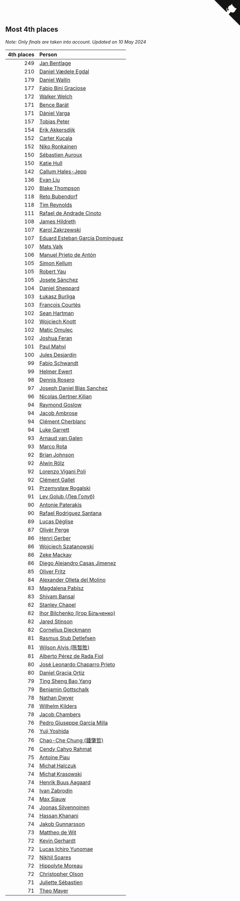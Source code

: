 ## Most 4th places

*Note: Only finals are taken into account.*
*Updated on 10 May 2024*

| 4th places | Person |
| ---: | :--- |
| 249 | [Jan Bentlage](https://www.worldcubeassociation.org/persons/2010BENT01) |
| 210 | [Daniel Vædele Egdal](https://www.worldcubeassociation.org/persons/2013EGDA01) |
| 179 | [Daniel Wallin](https://www.worldcubeassociation.org/persons/2013WALL03) |
| 177 | [Fabio Bini Graciose](https://www.worldcubeassociation.org/persons/2010GRAC02) |
| 172 | [Walker Welch](https://www.worldcubeassociation.org/persons/2011WELC01) |
| 171 | [Bence Barát](https://www.worldcubeassociation.org/persons/2008BARA01) |
| 171 | [Dániel Varga](https://www.worldcubeassociation.org/persons/2008VARG01) |
| 157 | [Tobias Peter](https://www.worldcubeassociation.org/persons/2014PETE03) |
| 154 | [Erik Akkersdijk](https://www.worldcubeassociation.org/persons/2005AKKE01) |
| 152 | [Carter Kucala](https://www.worldcubeassociation.org/persons/2015KUCA01) |
| 152 | [Niko Ronkainen](https://www.worldcubeassociation.org/persons/2010RONK01) |
| 150 | [Sébastien Auroux](https://www.worldcubeassociation.org/persons/2008AURO01) |
| 150 | [Katie Hull](https://www.worldcubeassociation.org/persons/2010HULL01) |
| 142 | [Callum Hales-Jepp](https://www.worldcubeassociation.org/persons/2012HALE01) |
| 136 | [Evan Liu](https://www.worldcubeassociation.org/persons/2009LIUE01) |
| 120 | [Blake Thompson](https://www.worldcubeassociation.org/persons/2010THOM03) |
| 118 | [Reto Bubendorf](https://www.worldcubeassociation.org/persons/2012BUBE01) |
| 118 | [Tim Reynolds](https://www.worldcubeassociation.org/persons/2005REYN01) |
| 111 | [Rafael de Andrade Cinoto](https://www.worldcubeassociation.org/persons/2007CINO01) |
| 108 | [James Hildreth](https://www.worldcubeassociation.org/persons/2009HILD01) |
| 107 | [Karol Zakrzewski](https://www.worldcubeassociation.org/persons/2014ZAKR01) |
| 107 | [Eduard Esteban García Domínguez](https://www.worldcubeassociation.org/persons/2011EDUA01) |
| 107 | [Mats Valk](https://www.worldcubeassociation.org/persons/2007VALK01) |
| 106 | [Manuel Prieto de Antón](https://www.worldcubeassociation.org/persons/2015ANTO04) |
| 105 | [Simon Kellum](https://www.worldcubeassociation.org/persons/2016KELL12) |
| 105 | [Robert Yau](https://www.worldcubeassociation.org/persons/2009YAUR01) |
| 105 | [Josete Sánchez](https://www.worldcubeassociation.org/persons/2015SANC18) |
| 104 | [Daniel Sheppard](https://www.worldcubeassociation.org/persons/2009SHEP01) |
| 103 | [Łukasz Burliga](https://www.worldcubeassociation.org/persons/2013BURL01) |
| 103 | [François Courtès](https://www.worldcubeassociation.org/persons/2008COUR01) |
| 102 | [Sean Hartman](https://www.worldcubeassociation.org/persons/2016HART02) |
| 102 | [Wojciech Knott](https://www.worldcubeassociation.org/persons/2011KNOT01) |
| 102 | [Matic Omulec](https://www.worldcubeassociation.org/persons/2010OMUL02) |
| 102 | [Joshua Feran](https://www.worldcubeassociation.org/persons/2011FERA01) |
| 101 | [Paul Mahvi](https://www.worldcubeassociation.org/persons/2012MAHV01) |
| 100 | [Jules Desjardin](https://www.worldcubeassociation.org/persons/2010DESJ01) |
| 99 | [Fabio Schwandt](https://www.worldcubeassociation.org/persons/2014SCHW02) |
| 99 | [Helmer Ewert](https://www.worldcubeassociation.org/persons/2015EWER01) |
| 98 | [Dennis Rosero](https://www.worldcubeassociation.org/persons/2010ROSE03) |
| 97 | [Joseph Daniel Blas Sanchez](https://www.worldcubeassociation.org/persons/2016SANC08) |
| 96 | [Nicolas Gertner Kilian](https://www.worldcubeassociation.org/persons/2013GERT01) |
| 94 | [Raymond Goslow](https://www.worldcubeassociation.org/persons/2014GOSL01) |
| 94 | [Jacob Ambrose](https://www.worldcubeassociation.org/persons/2010AMBR01) |
| 94 | [Clément Cherblanc](https://www.worldcubeassociation.org/persons/2014CHER05) |
| 94 | [Luke Garrett](https://www.worldcubeassociation.org/persons/2017GARR05) |
| 93 | [Arnaud van Galen](https://www.worldcubeassociation.org/persons/2006GALE01) |
| 93 | [Marco Rota](https://www.worldcubeassociation.org/persons/2009ROTA01) |
| 92 | [Brian Johnson](https://www.worldcubeassociation.org/persons/2013JOHN10) |
| 92 | [Alwin Rölz](https://www.worldcubeassociation.org/persons/2016ROLZ01) |
| 92 | [Lorenzo Vigani Poli](https://www.worldcubeassociation.org/persons/2007POLI01) |
| 92 | [Clément Gallet](https://www.worldcubeassociation.org/persons/2004GALL02) |
| 91 | [Przemysław Rogalski](https://www.worldcubeassociation.org/persons/2013ROGA02) |
| 91 | [Lev Golub (Лев Голуб)](https://www.worldcubeassociation.org/persons/2014HOLU01) |
| 90 | [Antonie Paterakis](https://www.worldcubeassociation.org/persons/2012PATE01) |
| 90 | [Rafael Rodriguez Santana](https://www.worldcubeassociation.org/persons/2012SANT12) |
| 89 | [Lucas Déglise](https://www.worldcubeassociation.org/persons/2015DEGL01) |
| 87 | [Olivér Perge](https://www.worldcubeassociation.org/persons/2007PERG01) |
| 86 | [Henri Gerber](https://www.worldcubeassociation.org/persons/2014GERB01) |
| 86 | [Wojciech Szatanowski](https://www.worldcubeassociation.org/persons/2011SZAT01) |
| 86 | [Zeke Mackay](https://www.worldcubeassociation.org/persons/2015MACK06) |
| 86 | [Diego Alejandro Casas Jimenez](https://www.worldcubeassociation.org/persons/2014JIME05) |
| 85 | [Oliver Fritz](https://www.worldcubeassociation.org/persons/2014FRIT02) |
| 84 | [Alexander Olleta del Molino](https://www.worldcubeassociation.org/persons/2008OLLE01) |
| 83 | [Magdalena Pabisz](https://www.worldcubeassociation.org/persons/2017PABI01) |
| 83 | [Shivam Bansal](https://www.worldcubeassociation.org/persons/2011BANS02) |
| 82 | [Stanley Chapel](https://www.worldcubeassociation.org/persons/2016CHAP04) |
| 82 | [Ihor Bilchenko (Ігор Більченко)](https://www.worldcubeassociation.org/persons/2011BILC01) |
| 82 | [Jared Stinson](https://www.worldcubeassociation.org/persons/2014STIN01) |
| 82 | [Cornelius Dieckmann](https://www.worldcubeassociation.org/persons/2009DIEC01) |
| 81 | [Rasmus Stub Detlefsen](https://www.worldcubeassociation.org/persons/2014DETL01) |
| 81 | [Wilson Alvis (陈智胜)](https://www.worldcubeassociation.org/persons/2011ALVI01) |
| 81 | [Alberto Pérez de Rada Fiol](https://www.worldcubeassociation.org/persons/2011FIOL01) |
| 80 | [José Leonardo Chaparro Prieto](https://www.worldcubeassociation.org/persons/2011CHAP01) |
| 80 | [Daniel Gracia Ortiz](https://www.worldcubeassociation.org/persons/2009ORTI01) |
| 79 | [Ting Sheng Bao Yang](https://www.worldcubeassociation.org/persons/2008BAOY01) |
| 79 | [Benjamin Gottschalk](https://www.worldcubeassociation.org/persons/2016GOTT01) |
| 78 | [Nathan Dwyer](https://www.worldcubeassociation.org/persons/2011DWYE02) |
| 78 | [Wilhelm Kilders](https://www.worldcubeassociation.org/persons/2010KILD02) |
| 78 | [Jacob Chambers](https://www.worldcubeassociation.org/persons/2017CHAM09) |
| 76 | [Pedro Giuseppe Garcia Milla](https://www.worldcubeassociation.org/persons/2016MILL07) |
| 76 | [Yuji Yoshida](https://www.worldcubeassociation.org/persons/2015YOSH01) |
| 76 | [Chao-Che Chung (鍾肇哲)](https://www.worldcubeassociation.org/persons/2012CHON03) |
| 76 | [Cendy Cahyo Rahmat](https://www.worldcubeassociation.org/persons/2010RAHM02) |
| 75 | [Antoine Piau](https://www.worldcubeassociation.org/persons/2008PIAU01) |
| 74 | [Michał Halczuk](https://www.worldcubeassociation.org/persons/2006HALC01) |
| 74 | [Michał Krasowski](https://www.worldcubeassociation.org/persons/2013KRAS02) |
| 74 | [Henrik Buus Aagaard](https://www.worldcubeassociation.org/persons/2006BUUS01) |
| 74 | [Ivan Zabrodin](https://www.worldcubeassociation.org/persons/2012ZABR01) |
| 74 | [Max Siauw](https://www.worldcubeassociation.org/persons/2017SIAU02) |
| 74 | [Joonas Silvennoinen](https://www.worldcubeassociation.org/persons/2016SILV07) |
| 74 | [Hassan Khanani](https://www.worldcubeassociation.org/persons/2018KHAN26) |
| 74 | [Jakob Gunnarsson](https://www.worldcubeassociation.org/persons/2015GUNN01) |
| 73 | [Mattheo de Wit](https://www.worldcubeassociation.org/persons/2015WITM01) |
| 72 | [Kevin Gerhardt](https://www.worldcubeassociation.org/persons/2013GERH01) |
| 72 | [Lucas Ichiro Yunomae](https://www.worldcubeassociation.org/persons/2014YUNO01) |
| 72 | [Nikhil Soares](https://www.worldcubeassociation.org/persons/2015SOAR01) |
| 72 | [Hippolyte Moreau](https://www.worldcubeassociation.org/persons/2008MORE02) |
| 72 | [Christopher Olson](https://www.worldcubeassociation.org/persons/2009OLSO01) |
| 71 | [Juliette Sébastien](https://www.worldcubeassociation.org/persons/2014SEBA01) |
| 71 | [Theo Mayer](https://www.worldcubeassociation.org/persons/2012MAYE01) |


<a href="https://github.com/jonatanklosko/wca_statistics" class="github-corner" aria-label="View source on Github"><svg width="80" height="80" viewBox="0 0 250 250" style="fill:#151513; color:#fff; position: absolute; top: 0; border: 0; right: 0;" aria-hidden="true"><path d="M0,0 L115,115 L130,115 L142,142 L250,250 L250,0 Z"></path><path d="M128.3,109.0 C113.8,99.7 119.0,89.6 119.0,89.6 C122.0,82.7 120.5,78.6 120.5,78.6 C119.2,72.0 123.4,76.3 123.4,76.3 C127.3,80.9 125.5,87.3 125.5,87.3 C122.9,97.6 130.6,101.9 134.4,103.2" fill="currentColor" style="transform-origin: 130px 106px;" class="octo-arm"></path><path d="M115.0,115.0 C114.9,115.1 118.7,116.5 119.8,115.4 L133.7,101.6 C136.9,99.2 139.9,98.4 142.2,98.6 C133.8,88.0 127.5,74.4 143.8,58.0 C148.5,53.4 154.0,51.2 159.7,51.0 C160.3,49.4 163.2,43.6 171.4,40.1 C171.4,40.1 176.1,42.5 178.8,56.2 C183.1,58.6 187.2,61.8 190.9,65.4 C194.5,69.0 197.7,73.2 200.1,77.6 C213.8,80.2 216.3,84.9 216.3,84.9 C212.7,93.1 206.9,96.0 205.4,96.6 C205.1,102.4 203.0,107.8 198.3,112.5 C181.9,128.9 168.3,122.5 157.7,114.1 C157.9,116.9 156.7,120.9 152.7,124.9 L141.0,136.5 C139.8,137.7 141.6,141.9 141.8,141.8 Z" fill="currentColor" class="octo-body"></path></svg></a><style>.github-corner:hover .octo-arm{animation:octocat-wave 560ms ease-in-out}@keyframes octocat-wave{0%,100%{transform:rotate(0)}20%,60%{transform:rotate(-25deg)}40%,80%{transform:rotate(10deg)}}@media (max-width:500px){.github-corner:hover .octo-arm{animation:none}.github-corner .octo-arm{animation:octocat-wave 560ms ease-in-out}}</style>
